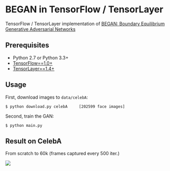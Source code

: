 # BEGAN in TensorFlow / TensorLayer

TensorFlow / TensorLayer implementation of [BEGAN: Boundary Equilibrium Generative Adversarial Networks](http://arxiv.org/abs/1703.10717)


## Prerequisites
- Python 2.7 or Python 3.3+
- [TensorFlow==1.0+](https://www.tensorflow.org/)
- [TensorLayer==1.4+](https://github.com/tensorlayer/tensorlayer)


## Usage

First, download images to `data/celebA`:

    $ python download.py celebA		[202599 face images]

Second, train the GAN:

    $ python main.py

## Result on CelebA
From scratch to 60k (frames captured every 500 iter.)
<p>
<img src="img/training.gif"/>
</p>